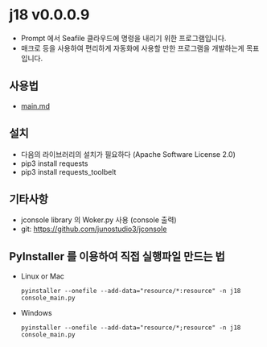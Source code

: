# j18 v0.0.0.9
- Prompt 에서 Seafile 클라우드에 명령을 내리기 위한 프로그램입니다.
- 매크로 등을 사용하여 편리하게 자동화에 사용할 만한 프로그램을 개발하는게 목표입니다.

## 사용법
- [main.md](./document/main.md)

## 설치
- 다음의 라이브러리의 설치가 필요하다 (Apache Software License 2.0)
- pip3 install requests
- pip3 install requests_toolbelt

## 기타사항
- jconsole library 의 Woker.py 사용 (console 출력)
- git: https://github.com/junostudio3/jconsole

## PyInstaller 를 이용하여 직접 실행파일 만드는 법
- Linux or Mac
    ```
    pyinstaller --onefile --add-data="resource/*:resource" -n j18 console_main.py
    ```
- Windows
    ```
    pyinstaller --onefile --add-data="resource/*;resource" -n j18 console_main.py
    ```
